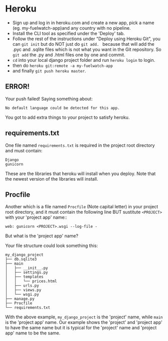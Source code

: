 Heroku
======

- Sign up and log in in heroku.com and create a new app, pick a name (eg. my-fuelwatch-app)and any country with no pipeline.
- Install the CLI tool as specified under the 'Deploy' tab.
- Follow the rest of the instructions under "Deploy using Heroku Git", you can `git init` but do NOT just do `git add. ` because that will add the .pyc and .sqlite files which is not what you want in the Git repository. So `git add` the .py and .html files one by one and commit.
- `cd` into your local django project folder and run `heroku login` to login.
- then do `heroku git:remote -a my-fuelwatch-app`
- and finally `git push heroku master`.

ERROR!
------

Your push failed! Saying something about:

    No default language could be detected for this app.

You got to add extra things to your project to satisfy heroku.


requirements.txt
----------------

One file named `requirements.txt` is required in the project root directory and must contain:

    Django
    gunicorn

These are the libraries that heroku will install when you deploy. Note that the newest version of the libraries will install.


Procfile
--------

Another which is a file named `Procfile` (Note capital letter) in your project root directory, and it must contain the following line BUT sustitute `<PROJECT>` with your 'project app' name::

    web: gunicorn <PROJECT>.wsgi --log-file -

But what is the 'project app' name?

Your file structure could look something this:

    my_django_project
    ├── db.sqlite3
    ├── main
    │   ├── __init__.py
    │   ├── settings.py
    │   ├── templates
    │   │   └── prices.html
    │   ├── urls.py
    │   ├── views.py
    │   └── wsgi.py
    ├── manage.py
    ├── Procfile
    └── requirements.txt

With the above example, `my_django_project` is the 'project' name, while `main` is the 'project app' name. Our example shows the 'project' and 'project app' to have the same name but it is typical for the 'project' name and 'project app' name to be the same.
